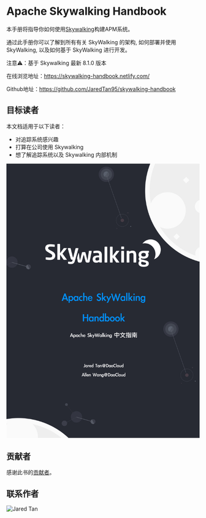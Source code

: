 # Apache Skywalking Handbook

本手册将指导你如何使用[Skywalking](https://github.com/apache/skywalking)构建APM系统。

通过此手册你可以了解到所有有关 SkyWalking 的架构, 如何部署并使用 SkyWalking, 以及如何基于 SkyWalking 进行开发。

注意⚠️：基于 Skywalking 最新 8.1.0 版本

在线浏览地址：https://skywalking-handbook.netlify.com/

Github地址：https://github.com/JaredTan95/skywalking-handbook

## 目标读者

本文档适用于以下读者：

- 对追踪系统感兴趣
- 打算在公司使用 Skywalking
- 想了解追踪系统以及 Skywalking 内部机制

![PDF 书籍封面——By Allen Wang](cover.jpg)

## 贡献者

感谢此书的[贡献者](https://github.com/JaredTan95/skywalking-handbook/graphs/contributors)。

## 联系作者

![Jared Tan](http://cdn.jared-says.cn/WechatIMG163.jpeg)
